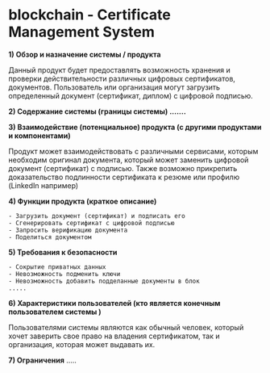 # blockchain - **Certificate Management System**

**1) Обзор и назначение системы / продукта**

Данный продукт будет предоставлять возможность хранения и проверки действительности различных цифровых сертификатов, документов.
Пользователь или организация могут загрузить определенный документ (сертификат, диплом) с цифровой подписью.

**2) Содержание системы (границы системы) 
.......**

**3) Взаимодействие (потенциальное) продукта (с другими продуктами и компонентами)**

Продукт может взаимодействовать с различными сервисами, которым необходим оригинал документа, который может заменить цифровой документ (сертификат) с подписью.  Также возможно прикрепить доказательство подлинности сертификата к резюме или профилю (LinkedIn например)

**4) Функции продукта (краткое описание)**

	- Загрузить документ (сертификат) и подписать его
	- Сгенерировать сертификат с цифровой подписью
	- Запросить верификацию документа
	- Поделиться документом

**5) Требования к безопасности**

	- Сокрытие приватных данных 
	- Невозможность подменить ключи 
	- Невозможность добавить подделанные документы в блок
	.....
**6) Характеристики пользователей (кто является конечным пользователем системы )**

Пользователями системы являются как обычный человек, который хочет заверить свое право на владения сертификатом, так и организация, которая может выдавать их.

**7) Ограничения**
.....




